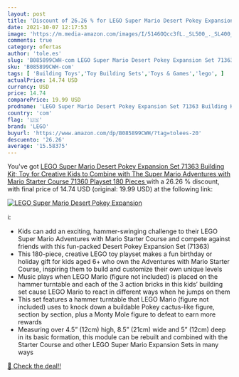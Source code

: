 ```yaml
---
layout: post
title: 'Discount of 26.26 % for LEGO Super Mario Desert Pokey Expansion '
date: 2021-10-07 12:17:53
image: 'https://m.media-amazon.com/images/I/5146OQcc3fL._SL500_._SL400_.jpg'
comments: true
category: ofertas
author: 'tole.es'
slug: 'B085899CWH-com LEGO Super Mario Desert Pokey Expansion Set 71363...'
sku: 'B085899CWH-com'
tags: [ 'Building Toys','Toy Building Sets','Toys & Games','lego', ]
actualPrice: 14.74 USD
currency: USD
price: 14.74
comparePrice: 19.99 USD
prodname: 'LEGO Super Mario Desert Pokey Expansion Set 71363 Building Kit; Toy for Creative Kids to Combine with The Super Mario Adventures with Mario Starter Course  71360  Playset  180 Pieces '
country: 'com'
flag: '🇺🇸'
brand: 'LEGO'
buyurl: 'https://www.amazon.com/dp/B085899CWH/?tag=tolees-20'
descuento: '26.26'
average: '15.58375'
---
```


You've got [LEGO Super Mario Desert Pokey Expansion Set 71363 Building Kit; Toy for Creative Kids to Combine with The Super Mario Adventures with Mario Starter Course  71360  Playset  180 Pieces ](https://www.amazon.com/dp/B085899CWH/?tag=tolees-20) with a  26.26 % discount, with final price of 14.74 USD (original: 19.99 USD) at the following link:

[![LEGO Super Mario Desert Pokey Expansion ](https://m.media-amazon.com/images/I/5146OQcc3fL._SL500_._SL400_.jpg)](https://www.amazon.com/dp/B085899CWH/?tag=tolees-20)

ℹ️:

- Kids can add an exciting, hammer-swinging challenge to their LEGO Super Mario Adventures with Mario Starter Course and compete against friends with this fun-packed Desert Pokey Expansion Set (71363)
- This 180-piece, creative LEGO toy playset makes a fun birthday or holiday gift for kids aged 6+ who own the Adventures with Mario Starter Course, inspiring them to build and customize their own unique levels
- Music plays when LEGO Mario (figure not included) is placed on the hammer turntable and each of the 3 action bricks in this kids’ building set cause LEGO Mario to react in different ways when he jumps on them
- This set features a hammer turntable that LEGO Mario (figure not included) uses to knock down a buildable Pokey cactus-like figure, section by section, plus a Monty Mole figure to defeat to earn more rewards
- Measuring over 4.5” (12cm) high, 8.5” (21cm) wide and 5” (12cm) deep in its basic formation, this module can be rebuilt and combined with the Starter Course and other LEGO Super Mario Expansion Sets in many ways

[🛒 Check the deal!!](https://www.amazon.com/dp/B085899CWH/?tag=tolees-20)
